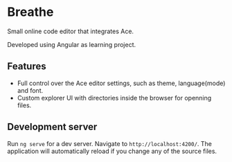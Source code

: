 # Breathe

Small online code editor that integrates Ace.

Developed using Angular as learning project.

## Features

- Full control over the Ace editor settings, such as theme, language(mode) and font.
- Custom explorer UI with directories inside the browser for openning files.

## Development server

Run `ng serve` for a dev server. Navigate to `http://localhost:4200/`. The application will automatically reload if you change any of the source files.